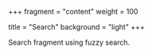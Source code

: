 +++
fragment = "content"
weight = 100

title = "Search"
background = "light"
+++

Search fragment using fuzzy search.
